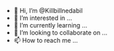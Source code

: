 - 👋 Hi, I’m @Killbillnedabil
- 👀 I’m interested in ...
- 🌱 I’m currently learning ...
- 💞️ I’m looking to collaborate on ...
- 📫 How to reach me ...

<!---
Killbillnedabil/Killbillnedabil is a ✨ special ✨ repository because its `README.md` (this file) appears on your GitHub profile.
You can click the Preview link to take a look at your changes.
--->
